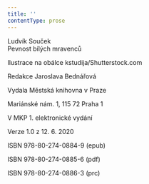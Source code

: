 ```yaml
---
title: ''
contentType: prose
---
```


Ludvík Souček  
Pevnost bílých mravenců

  

Ilustrace na obálce kstudija/Shutterstock.com

  

Redakce Jaroslava Bednářová

  

Vydala Městská knihovna v Praze

  

Mariánské nám. 1, 115 72 Praha 1

  

V MKP 1. elektronické vydání

  

Verze 1.0 z 12. 6. 2020

  

ISBN 978-80-274-0884-9 (epub)

  

ISBN 978-80-274-0885-6 (pdf)

  

ISBN 978-80-274-0886-3 (prc)
